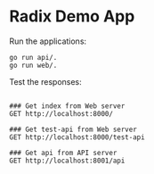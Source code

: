 # Radix Demo App

Run the applications:
```shell
go run api/.
go run web/.
```

Test the responses:
```http request

### Get index from Web server
GET http://localhost:8000/

### Get test-api from Web server
GET http://localhost:8000/test-api

### Get api from API server
GET http://localhost:8001/api

```
